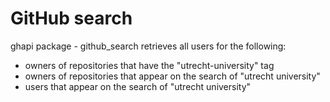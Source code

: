 # GitHub search
ghapi package - github_search retrieves all users for the following: 
* owners of repositories that have the "utrecht-university" tag
* owners of repositories that appear on the search of "utrecht university"
* users that appear on the search of "utrecht university"
